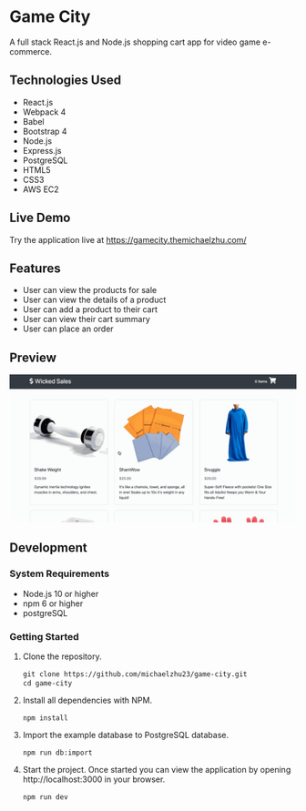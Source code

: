 # Game City
A full stack React.js and Node.js shopping cart app for video game e-commerce.

## Technologies Used
- React.js
- Webpack 4
- Babel
- Bootstrap 4
- Node.js
- Express.js
- PostgreSQL
- HTML5
- CSS3
- AWS EC2

## Live Demo
Try the application live at https://gamecity.themichaelzhu.com/

## Features
- User can view the products for sale
- User can view the details of a product
- User can add a product to their cart
- User can view their cart summary
- User can place an order

## Preview
![Game City Demo](server/public/images/demo.gif)

## Development
### System Requirements
- Node.js 10 or higher
- npm 6 or higher
- postgreSQL

### Getting Started
1. Clone the repository.
    ```shell
    git clone https://github.com/michaelzhu23/game-city.git
    cd game-city
    ```
2. Install all dependencies with NPM.
    ```shell
    npm install
    ```
3. Import the example database to PostgreSQL database.
    ```shell
    npm run db:import
    ```
4. Start the project. Once started you can view the application by opening http://localhost:3000 in your browser.
    ```shell
    npm run dev
    ```
